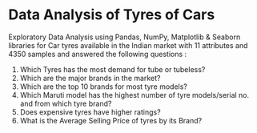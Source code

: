 # Data Analysis of Tyres of Cars


Exploratory Data Analysis using Pandas, NumPy, Matplotlib & Seaborn libraries for Car tyres available in the Indian market with 11 attributes and 4350 samples and answered the following questions :

1. Which Tyres has the most demand for tube or tubeless?
2. Which are the major brands in the market?
3. Which are the top 10 brands for most tyre models?
4. Which Maruti model has the highest number of tyre models/serial no. and from which tyre brand?
5. Does expensive tyres have higher ratings?
6. What is the Average Selling Price of tyres by its Brand?
